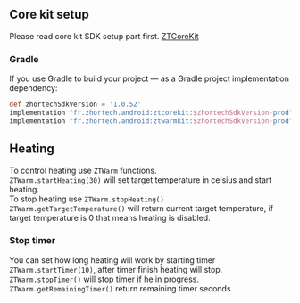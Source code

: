 ## Core kit setup
Please read core kit SDK setup part first. [ZTCoreKit](https://github.com/zhortech/ztcorekit-android-sdk/blob/main/README.md)

### Gradle

If you use Gradle to build your project — as a Gradle project implementation dependency:
```groovy
def zhortechSdkVersion = '1.0.52'
implementation "fr.zhortech.android:ztcorekit:$zhortechSdkVersion-prod"
implementation "fr.zhortech.android:ztwarmkit:$zhortechSdkVersion-prod"
```

## Heating

To control heating use `ZTWarm` functions.\
`ZTWarm.startHeating(30)` will set target temperature in celsius and start heating.\
To stop heating use `ZTWarm.stopHeating()` \
`ZTWarm.getTargetTemperature()` will return current target temperature, if target temperature is 0 that means heating is disabled.
### Stop timer

You can set how long heating will work by starting timer `ZTWarm.startTimer(10)`, after timer finish heating will stop.\
`ZTWarm.stopTimer()` will stop timer if he in progress.
`ZTWarm.getRemainingTimer()` return remaining timer seconds

